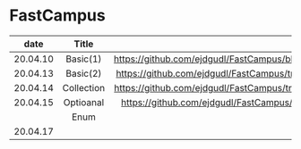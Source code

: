 # FastCampus

| date     |      Title    |       |
|----------|:-------------:|------:|
| 20.04.10 |  Basic(1)         | https://github.com/ejdgudl/FastCampus/blob/master/class/Basics(1)_200410.md      |
| 20.04.13 |  Basic(2)         | https://github.com/ejdgudl/FastCampus/tree/master/Basics(2).playground/Pages       |
| 20.04.14 |   Collection      |    https://github.com/ejdgudl/FastCampus/tree/master/Collection.playground/Pages   |
| 20.04.15 |  Optioanal        |   https://github.com/ejdgudl/FastCampus/tree/master/Optional.playground/Pages      |
|          | Enum              |      |
| 20.04.17 |      |      |
